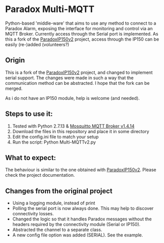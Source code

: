 # Paradox Multi-MQTT
Python-based 'middle-ware' that aims to use any method to connect to a Paradox Alarm, exposing the interface for monitoring and control via an MQTT Broker.
Currently access through the Serial port is implemented. As this a fork of the [ParadoxIP150v2](https://github.com/Tertiush/ParadoxIP150v2) project, access through the IP150 can be easily (re-)added (volunteers?)

## Origin

This is a fork of the [ParadoxIP150v2](https://github.com/Tertiush/ParadoxIP150v2) project, and changed to implement serial support. The changes were made in such a way that the communication method can be abstracted. I hope that the fork can be merged.

As i do not have an IP150 module, help is welcome (and needed).

## Steps to use it:
1.  Tested with Python 2.7.13 & [Mosquitto MQTT Broker v1.4.14](http://mosquitto.org)
2.  Download the files in this repository and place it in some directory
3.  Edit the config.ini file to match your setup
4.  Run the script: Python Multi-MQTTv2.py


## What to expect:

The behaviour is similar to the one obtained with [ParadoxIP150v2](https://github.com/Tertiush/ParadoxIP150v2). Please check the project documentation.

## Changes from the original project

* Using a logging module, instead of print
* Polling the serial port is now always done. This may help to discover connectivity losses.
* Changed the logic so that it handles Paradox messages without the headers required by the connectivity module (Serial or IP150).
* Abstracted the channel to a separate class.
* A new config file option was added (SERIAL). See the example.